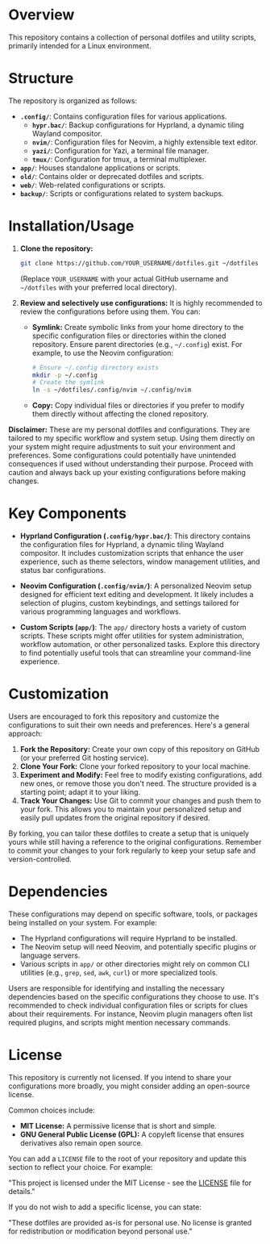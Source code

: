 # Overview

This repository contains a collection of personal dotfiles and utility scripts, primarily intended for a Linux environment.

# Structure

The repository is organized as follows:

* **`.config/`**: Contains configuration files for various applications.
    * **`hypr.bac/`**: Backup configurations for Hyprland, a dynamic tiling Wayland compositor.
    * **`nvim/`**: Configuration files for Neovim, a highly extensible text editor.
    * **`yazi/`**: Configuration for Yazi, a terminal file manager.
    * **`tmux/`**: Configuration for tmux, a terminal multiplexer.
* **`app/`**: Houses standalone applications or scripts.
* **`old/`**: Contains older or deprecated dotfiles and scripts.
* **`web/`**: Web-related configurations or scripts.
* **`backup/`**: Scripts or configurations related to system backups.

# Installation/Usage

1. **Clone the repository:**
   ```bash
   git clone https://github.com/YOUR_USERNAME/dotfiles.git ~/dotfiles
   ```
   (Replace `YOUR_USERNAME` with your actual GitHub username and `~/dotfiles` with your preferred local directory).

2. **Review and selectively use configurations:**
   It is highly recommended to review the configurations before using them. You can:
    * **Symlink:** Create symbolic links from your home directory to the specific configuration files or directories within the cloned repository. Ensure parent directories (e.g., `~/.config`) exist. For example, to use the Neovim configuration:
      ```bash
      # Ensure ~/.config directory exists
      mkdir -p ~/.config
      # Create the symlink
      ln -s ~/dotfiles/.config/nvim ~/.config/nvim
      ```
    * **Copy:** Copy individual files or directories if you prefer to modify them directly without affecting the cloned repository.

**Disclaimer:** These are my personal dotfiles and configurations. They are tailored to my specific workflow and system setup. Using them directly on your system might require adjustments to suit your environment and preferences. Some configurations could potentially have unintended consequences if used without understanding their purpose. Proceed with caution and always back up your existing configurations before making changes.

# Key Components

*   **Hyprland Configuration (`.config/hypr.bac/`)**:
    This directory contains the configuration files for Hyprland, a dynamic tiling Wayland compositor. It includes customization scripts that enhance the user experience, such as theme selectors, window management utilities, and status bar configurations.

*   **Neovim Configuration (`.config/nvim/`)**:
    A personalized Neovim setup designed for efficient text editing and development. It likely includes a selection of plugins, custom keybindings, and settings tailored for various programming languages and workflows.

*   **Custom Scripts (`app/`)**:
    The `app/` directory hosts a variety of custom scripts. These scripts might offer utilities for system administration, workflow automation, or other personalized tasks. Explore this directory to find potentially useful tools that can streamline your command-line experience.

# Customization

Users are encouraged to fork this repository and customize the configurations to suit their own needs and preferences. Here's a general approach:

1.  **Fork the Repository:** Create your own copy of this repository on GitHub (or your preferred Git hosting service).
2.  **Clone Your Fork:** Clone your forked repository to your local machine.
3.  **Experiment and Modify:** Feel free to modify existing configurations, add new ones, or remove those you don't need. The structure provided is a starting point; adapt it to your liking.
4.  **Track Your Changes:** Use Git to commit your changes and push them to your fork. This allows you to maintain your personalized setup and easily pull updates from the original repository if desired.

By forking, you can tailor these dotfiles to create a setup that is uniquely yours while still having a reference to the original configurations. Remember to commit your changes to your fork regularly to keep your setup safe and version-controlled.

# Dependencies

These configurations may depend on specific software, tools, or packages being installed on your system. For example:

*   The Hyprland configurations will require Hyprland to be installed.
*   The Neovim setup will need Neovim, and potentially specific plugins or language servers.
*   Various scripts in `app/` or other directories might rely on common CLI utilities (e.g., `grep`, `sed`, `awk`, `curl`) or more specialized tools.

Users are responsible for identifying and installing the necessary dependencies based on the specific configurations they choose to use. It's recommended to check individual configuration files or scripts for clues about their requirements. For instance, Neovim plugin managers often list required plugins, and scripts might mention necessary commands.

# License

This repository is currently not licensed. If you intend to share your configurations more broadly, you might consider adding an open-source license.

Common choices include:

*   **MIT License:** A permissive license that is short and simple.
*   **GNU General Public License (GPL):** A copyleft license that ensures derivatives also remain open source.

You can add a `LICENSE` file to the root of your repository and update this section to reflect your choice. For example:

"This project is licensed under the MIT License - see the [LICENSE](LICENSE) file for details."

If you do not wish to add a specific license, you can state:

"These dotfiles are provided as-is for personal use. No license is granted for redistribution or modification beyond personal use."
